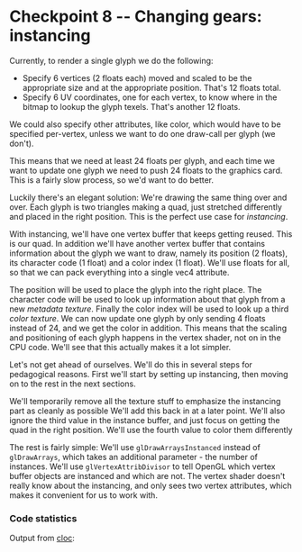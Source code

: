 # Checkpoint 8 -- Changing gears: instancing

Currently, to render a single glyph we do the following:

- Specify 6 vertices (2 floats each) moved and scaled to be the appropriate size and at the appropriate position. That's 12 floats total.
- Specify 6 UV coordinates, one for each vertex, to know where in the bitmap to lookup the glyph texels. That's another 12 floats. 

We could also specify other attributes, like color, which would have to be specified per-vertex, unless we want to do one draw-call per glyph (we don't). 

This means that we need at least 24 floats per glyph, and each time we want to update one glyph we need to push 24 floats to the graphics card. This is a fairly slow process, so we'd want to do better.

Luckily there's an elegant solution: We're drawing the same thing over and over. Each glyph is two triangles making a quad, just stretched differently and placed in the right position. This is the perfect use case for *instancing*. 

With instancing, we'll have one vertex buffer that keeps getting reused. This is our quad. In addition we'll have another vertex buffer that contains information about the glyph we want to draw, namely its position (2 floats), its character code (1 float) and a color index (1 float). We'll use floats for all, so that we can pack everything into a single vec4 attribute.

The position will be used to place the glyph into the right place. The character code will be used to look up information about that glyph from a new *metadata texture*. Finally the color index will be used to look up a third *color texture*. We can now update one glyph by only sending 4 floats instead of 24, and we get the color in addition. This means that the scaling and positioning of each glyph happens in the vertex shader, not on in the CPU code. We'll see that this actually makes it a lot simpler. 

Let's not get ahead of ourselves. We'll do this in several steps for pedagogical reasons. First we'll start by setting up instancing, then moving on to the rest in the next sections. 

We'll temporarily remove all the texture stuff to emphasize the instancing part as cleanly as possible We'll add this back in at a later point. We'll also ignore the third value in the instance buffer, and just focus on getting the quad in the right position. We'll use the fourth value to color them differently

The rest is fairly simple: We'll use `glDrawArraysInstanced` instead of `glDrawArrays`, which takes an additional parameter - the number of instances. We'll use `glVertexAttribDivisor` to tell OpenGL which vertex buffer objects are instanced and which are not. The vertex shader doesn't really know about the instancing, and only sees two vertex attributes, which makes it convenient for us to work with. 



### Code statistics

Output from [cloc](https://github.com/AlDanial/cloc):
```

```